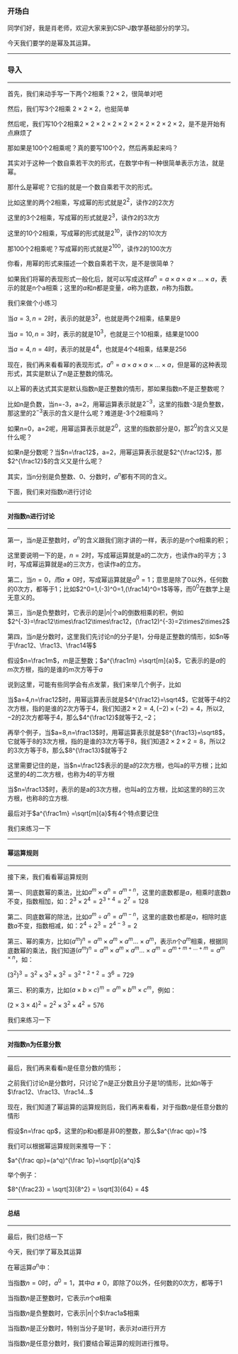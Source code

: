 ### 开场白

同学们好，我是肖老师，欢迎大家来到CSP-J数学基础部分的学习。

今天我们要学的是幂及其运算。



---

### 导入

---

首先，我们来动手写一下两个2相乘？$2\times2$，很简单对吧

然后，我们写3个2相乘 $2\times2\times2$，也挺简单

然后呢，我们写10个2相乘$2\times2\times2\times2\times2\times2\times2\times2\times2\times2$，是不是开始有点麻烦了

那如果是100个2相乘呢？真的要写100个2，然后再乘起来吗？

其实对于这种一个数自乘若干次的形式，在数学中有一种很简单表示方法，就是幂。

那什么是幂呢？它指的就是一个数自乘若干次的形式。

比如这里的两个2相乘，写成幂的形式就是$2^2$，读作2的2次方

这里的3个2相乘，写成幂的形式就是$2^3$，读作2的3次方

这里的10个2相乘，写成幂的形式就是$2^{10}$，读作2的10次方

那100个2相乘呢？写成幂的形式就是$2^{100}$，读作2的100次方

你看，用幂的形式来描述一个数自乘若干次，是不是很简单？

如果我们将幂的表现形式一般化后，就可以写成这样$a^n = a \times a \times a \times ... \times a$，表示的就是n个a相乘；这里的$a$和$n$都是变量，$a$称为底数，$n$称为指数。

我们来做个小练习

当$a=3,n=2$时，表示的就是$3^2$，也就是两个2相乘，结果是9

当$a=10,n=3$时，表示的就是$10^3$，也就是三个10相乘，结果是1000

当$a=4,n=4$时，表示的就是$4^4$，也就是4个4相乘，结果是256

现在，我们再来看看幂的表现形式，$a^n = a \times a \times a \times ... \times a$，但是幂的这种表现形式，其实是默认了n是正整数的情况。

以上幂的表达式其实是默认指数n是正整数的情形，那如果指数n不是正整数呢？

比如n是负数，当n=-3，a=2，用幂运算表示就是$2^{-3}$，这里的指数-3是负整数，那这里的$2^{-3}$表示的含义是什么呢？难道是-3个2相乘吗？

如果n=0，a=2呢，用幂运算表示就是$2^0$，这里的指数部分是0，那$2^0$的含义又是什么呢？

如果n是分数呢？当$n=\frac12$，a=2，用幂运算表示就是$2^{\frac12}$，那$2^{\frac12}$的含义又是什么呢？

其实，当n分别是负整数、0、分数时，$a^n$都有不同的含义。

下面，我们来对指数$n$进行讨论

---

#### 对指数n进行讨论

---

第一，当$n$是正整数时，$a^n$的含义跟我们刚才讲的一样，表示的是$n$个$a$相乘的积；

这里要说明一下的是，$n=2$时，写成幂运算就是a的二次方，也读作a的平方；$3$时，写成幂运算就是a的三次方，也读作a的立方。



第二，当$n=0，而a\neq0$时，写成幂运算就是$a^0=1$；意思是除了0以外，任何数的0次方，都等于1；比如$2^0=1,(-3)^0=1,(\frac14)^0=1$等等，而$0^0$在数学上是无意义的。



第三，当$n$是负整数时，它表示的是$|n|$个a的倒数相乘的积，例如$2^{-3}=\frac12\times\frac12\times\frac12，(\frac12)^{-3}=2\times2\times2$



第四，当$n$是分数时，这里我们先讨论n的分子是1，分母是正整数的情形，如$n等于\frac12、\frac13、\frac14等$

假设$n=\frac1m$，$m$是正整数；$a^{\frac1m} =\sqrt[m]{a}$，它表示的是$a$的$m$次方根，指的是谁的$m$次方等于$a$

说到这里，可能有些同学会有点发蒙，我们来举几个例子，比如

当$a=4,n=\frac12$时，用幂运算表示就是$4^{\frac12}=\sqrt4$，它就等于4的2次方根，指的是谁的2次方等于4，我们知道$2\times2=4,(-2)\times(-2)=4$，所以$2,-2$的2次方都等于4，那么$4^{\frac12}$就等于$2,-2$；

再举个例子，当$a=8,n=\frac13$时，用幂运算表示就是$8^{\frac13}=\sqrt8$，它就等于8的3次方根，指的是谁的3次方等于8，我们知道$2\times2\times2=8$，所以2的3次方等于8，那么$8^{\frac13}$就等于2

这里需要记住的是，当$n=\frac12$表示的是a的2次方根，也叫a的平方根；比如这里的4的二次方根，也称为4的平方根

当$n=\frac13$时，表示的是a的3次方根，也叫a的立方根，比如这里的8的三次方根，也称8的立方根.



最后对于$a^{\frac1m} =\sqrt[m]{a}$有4个特点要记住



我们来练习一下

---

#### 幂运算规则

---

接下来，我们看看幂运算规则

第一、同底数幂的乘法，比如$a^m\times a^n=a^{m+n}$，这里的底数都是$a$，相乘时底数$a$不变，指数相加，如：$2^3\times 2^4 = 2^{3+4}=2^7=128$



第二、同底数幂的除法，比如$a^m ÷ a^n=a^{m-n}$，这里的底数也都是$a$，相除时底数$a$不变，指数相减，如：$2^4÷ 2^3 = 2^{4-3}=2$



第三、幂的乘方，比如$(a^m)^n=a^m\times a^m \times a^m ... \times a^m$，表示$n$个$a^m$相乘，根据同底数幂的乘法，我们知道$(a^m)^n=a^m\times a^m \times a^m ... \times a^m = a^{m + m + ... + m} = a^{m\times n}$，如：

$(3^2)^3 = 3^2 \times3^2 \times3^2 = 3^{2+2+2}=3^6=729$



第三、积的乘方，比如$(a\times b \times c)^m = a^m \times b^m \times c^m$，例如：

$(2 \times 3 \times 4)^2 = 2^2 \times 3^2 \times 4^2 = 576$

我们来练习一下

---

#### 对指数n为任意分数

---

最后，我们再来看看n是任意分数的情形；

之前我们讨论n是分数时，只讨论了n是正分数且分子是1的情形，比如n等于$\frac12、\frac13、\frac14...$

现在，我们知道了幂运算的运算规则后，我们再来看看，对于指数$n$是任意分数的情形

假设$n=\frac qp$，这里的p和q都是非0的整数，那么$a^{\frac qp}=?$

我们可以根据幂运算规则来推导一下：

$a^{\frac qp}=(a^q)^{\frac 1p}=\sqrt[p]{a^q}$

举个例子：

$8^{\frac23} = \sqrt[3]{8^2} = \sqrt[3]{64} = 4$

---

#### 总结

---

最后，我们总结一下

今天，我们学了幂及其运算

在幂运算$a^n$中：

当指数$n=0$时，$a^0=1$，其中$a\neq0$，即除了0以外，任何数的0次方，都等于1

当指数$n$是正整数时，它表示$n$个$a$相乘

当指数$n$是负整数时，它表示$|n|$个$\frac1a$相乘

当指数$n$是正分数时，特别当分子是1时，表示对$a$进行开方

当指数$n$是任意分数时，我们要结合幂运算的规则进行推导。

